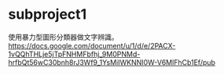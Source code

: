 # subproject1

使用暴力型圖形分類器做文字辨識。
https://docs.google.com/document/u/1/d/e/2PACX-1vQQhTHLje5jTpFNHMFbfhj_9M0PNMd-hrfbQt56wC30bnh8rJ3Wf9_1YsMiIWKNNI0W-V6MlFhCb1Ef/pub

